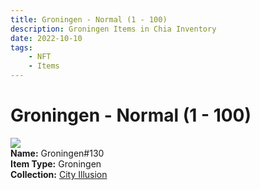 ```yaml
---
title: Groningen - Normal (1 - 100)
description: Groningen Items in Chia Inventory
date: 2022-10-10
tags:
    - NFT
    - Items
---
```


# Groningen - Normal (1 - 100)
<div class="item_thumbnail">
<img loading="lazy" src="https://g3axbgxc4lz3k5yo3lkaysg7jf36zzaznuteohwfpi6ktj4z3kza.arweave.net/NsFwmuLi87V3DtrUDEjfSXfs5BltJkcexXo8qaeZ2rI"><br/>
<div><strong>Name:</strong> Groningen#130</div>
<div><strong>Item Type:</strong> Groningen</div>
<div><strong>Collection:</strong> <a href="https://www.spacescan.io/xch/nft/collection/col1lend2dcn558km4wcwta4xnkfv3xpcmlp9kyt0m909emvfxechlyqdl5ndg">City Illusion</a></div>
</div>

